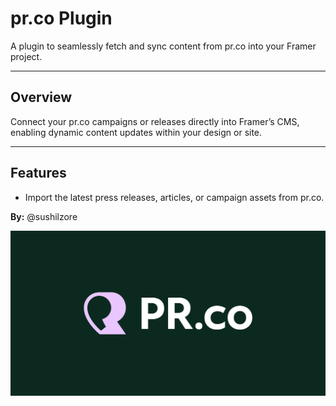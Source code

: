 # pr.co Plugin

A plugin to seamlessly fetch and sync content from pr.co into your Framer project.

---

##  Overview
Connect your pr.co campaigns or releases directly into Framer’s CMS, enabling dynamic content updates within your design or site.

---

##  Features
- Import the latest press releases, articles, or campaign assets from pr.co.

**By:** @sushilzore

![prCo Image](./src/assets/hero.png)
